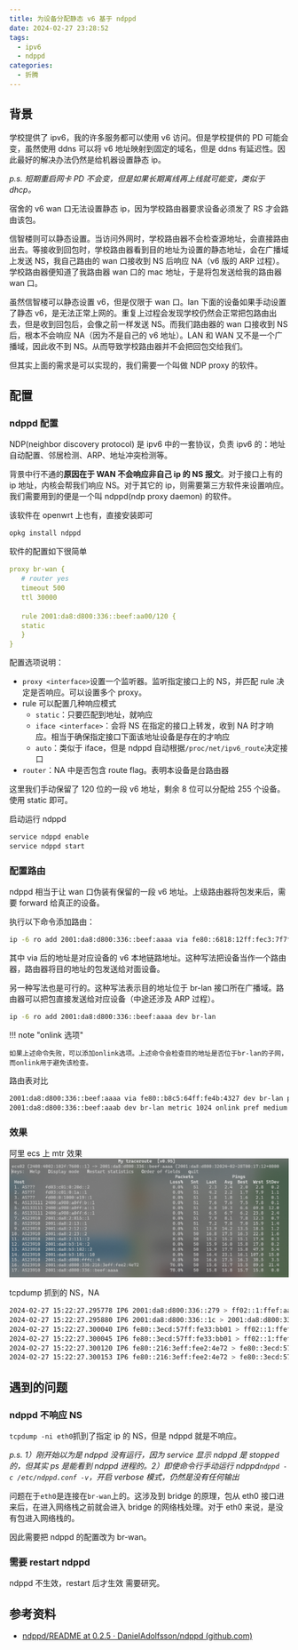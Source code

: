 ```yaml
---
title: 为设备分配静态 v6 基于 ndppd
date: 2024-02-27 23:28:52
tags:
  - ipv6
  - ndppd
categories:
  - 折腾
---
```

## 背景

学校提供了 ipv6，我的许多服务都可以使用 v6 访问。但是学校提供的 PD 可能会变，虽然使用 ddns 可以将 v6 地址映射到固定的域名，但是 ddns 有延迟性。因此最好的解决办法仍然是给机器设置静态 ip。

*p.s. 短期重启网卡 PD 不会变，但是如果长期离线再上线就可能变，类似于 dhcp。*

宿舍的 v6 wan 口无法设置静态 ip，因为学校路由器要求设备必须发了 RS 才会路由该包。

信智楼则可以静态设置。当访问外网时，学校路由器不会检查源地址，会直接路由出去。等接收到回包时，学校路由器看到目的地址为设置的静态地址，会在广播域上发送 NS，我自己路由的 wan 口接收到 NS 后响应 NA（v6 版的 ARP 过程）。学校路由器便知道了我路由器 wan 口的 mac 地址，于是将包发送给我的路由器 wan 口。

虽然信智楼可以静态设置 v6，但是仅限于 wan 口。lan 下面的设备如果手动设置了静态 v6，是无法正常上网的。重复上过程会发现学校仍然会正常把包路由出去，但是收到回包后，会像之前一样发送 NS。而我们路由器的 wan 口接收到 NS 后，根本不会响应 NA（因为不是自己的 v6 地址）。LAN 和 WAN 又不是一个广播域，因此收不到 NS。从而导致学校路由器并不会把回包交给我们。

但其实上面的需求是可以实现的，我们需要一个叫做 NDP proxy 的软件。

<!-- more -->

## 配置

### ndppd 配置

NDP(neighbor discovery protocol) 是 ipv6 中的一套协议，负责 ipv6 的：地址自动配置、邻居检测、ARP、地址冲突检测等。

背景中行不通的**原因在于 WAN 不会响应非自己 ip 的 NS 报文**。对于接口上有的 ip 地址，内核会帮我们响应 NS。对于其它的 ip，则需要第三方软件来设置响应。我们需要用到的便是一个叫 ndppd(ndp proxy daemon) 的软件。

该软件在 openwrt 上也有，直接安装即可

```bash
opkg install ndppd
```

软件的配置如下很简单

```yaml
proxy br-wan {
   # router yes
   timeout 500
   ttl 30000

   rule 2001:da8:d800:336::beef:aa00/120 {
   static
   }
}
```

配置选项说明：

- `proxy <interface>`设置一个监听器。监听指定接口上的 NS，并匹配 rule 决定是否响应。可以设置多个 proxy。
- rule 可以配置几种响应模式
  - `static`：只要匹配到地址，就响应
  - `iface <interface>`：会将 NS 在指定的接口上转发，收到 NA 时才响应。相当于确保指定接口下面该地址设备是存在的才响应
  - `auto`：类似于 iface，但是 ndppd 自动根据`/proc/net/ipv6_route`决定接口
- `router`：NA 中是否包含 route flag。表明本设备是台路由器

这里我们手动保留了 120 位的一段 v6 地址，剩余 8 位可以分配给 255 个设备。使用 static 即可。

启动运行 ndppd

```bash
service ndppd enable
service ndppd start
```

### 配置路由

ndppd 相当于让 wan 口伪装有保留的一段 v6 地址。上级路由器将包发来后，需要 forward 给真正的设备。

执行以下命令添加路由：

```bash
ip -6 ro add 2001:da8:d800:336::beef:aaaa via fe80::6818:12ff:fec3:7f7f dev br-lan
```

其中 via 后的地址是对应设备的 v6 本地链路地址。这种写法把设备当作一个路由器，路由器将目的地址的包发送给对面设备。

另一种写法也是可行的。这种写法表示目的地址位于 br-lan 接口所在广播域。路由器可以把包直接发送给对应设备（中途还涉及 ARP 过程）。

```bash
ip -6 ro add 2001:da8:d800:336::beef:aaaa dev br-lan
```

!!! note "onlink 选项"

    如果上述命令失败，可以添加onlink选项。上述命令会检查目的地址是否位于br-lan的子网，而onlink用于避免该检查。

路由表对比

```bash
2001:da8:d800:336::beef:aaaa via fe80::b8c5:64ff:fe4b:4327 dev br-lan proto static metric 1024 pref medium
2001:da8:d800:336::beef:aaab dev br-lan metric 1024 onlink pref medium
```

### 效果

阿里 ecs 上 mtr 效果
![image.png](https://raw.githubusercontent.com/TheRainstorm/.image-bed/main/20240228001726.png)

tcpdump 抓到的 NS，NA

```bash
2024-02-27 15:22:27.295778 IP6 2001:da8:d800:336::279 > ff02::1:ffef:aaaa: ICMP6, neighbor solicitation, who has 2001:da8:d800:336::beef:aaaa, length 32
2024-02-27 15:22:27.295880 IP6 2001:da8:d800:336::1c > 2001:da8:d800:336::279: ICMP6, neighbor advertisement, tgt is 2001:da8:d800:336::beef:aaaa, length 32
2024-02-27 15:22:27.300040 IP6 fe80::3ecd:57ff:fe33:bb01 > ff02::1:ffef:aaaa: ICMP6, neighbor solicitation, who has 2001:da8:d800:336::beef:aaaa, length 32
2024-02-27 15:22:27.300045 IP6 fe80::3ecd:57ff:fe33:bb01 > ff02::1:ffef:aaaa: ICMP6, neighbor solicitation, who has 2001:da8:d800:336::beef:aaaa, length 32
2024-02-27 15:22:27.300120 IP6 fe80::216:3eff:fee2:4e72 > fe80::3ecd:57ff:fe33:bb01: ICMP6, neighbor advertisement, tgt is 2001:da8:d800:336::beef:aaaa, length 32
2024-02-27 15:22:27.300153 IP6 fe80::216:3eff:fee2:4e72 > fe80::3ecd:57ff:fe33:bb01: ICMP6, neighbor advertisement, tgt is 2001:da8:d800:336::beef:aaaa, length 32
```

## 遇到的问题

### ndppd 不响应 NS

`tcpdump -ni eth0`抓到了指定 ip 的 NS，但是 ndppd 就是不响应。

*p.s. 1）刚开始以为是 ndppd 没有运行，因为 service 显示 ndppd 是 stopped 的，但其实 ps 是能看到 ndppd 进程的。2）即使命令行手动运行 ndppd`ndppd -c /etc/ndppd.conf -v`，开启 verbose 模式，仍然是没有任何输出*

问题在于`eth0`是连接在`br-wan`上的。这涉及到 bridge 的原理，包从 eth0 接口进来后，在进入网络栈之前就会进入 bridge 的网络栈处理。对于 eth0 来说，是没有包进入网络栈的。

因此需要把 ndppd 的配置改为 br-wan。

### 需要 restart ndppd

ndppd 不生效，restart 后才生效
需要研究。

## 参考资料

- [ndppd/README at 0.2.5 · DanielAdolfsson/ndppd (github.com)](https://github.com/DanielAdolfsson/ndppd/blob/0.2.5/README)
